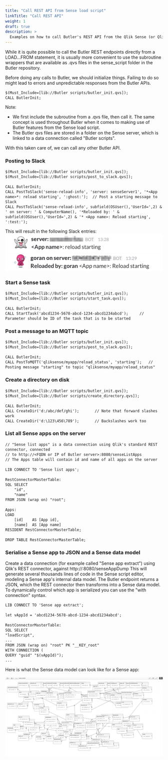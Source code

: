 ```yaml
---
title: "Call REST API from Sense load script"
linkTitle: "Call REST API"
weight: 1
draft: true
description: >
  Examples on how to call Butler's REST API from the Qlik Sense (or QlikView) load script.
---
```


While it is quite possible to call the Butler REST endpoints directly from a LOAD...FROM statement, it is usually more convenient to use the subroutine wrappers that are available as .qvs files in the sense_script folder in the Butler repository.

Before doing any calls to Butler, we should initialize things. Failing to do so might lead to errors and unpredictable responses from the Butler APIs.

    $(Must_Include=[lib://Butler scripts/butler_init.qvs]);
    CALL ButlerInit;

Note:

- We first include the subroutine from a .qvs file, then call it. The same concept is used throughout Butler when it comes to making use of Butler features from the Sense load script.
- The Butler qvs files are stored in a folder on the Sense server, which is linked to a data connection called "Butler scripts".

With this taken care of, we can call any other Butler API.

### Posting to Slack

    $(Must_Include=[lib://Butler scripts/butler_init.qvs]);
    $(Must_Include=[lib://Butler scripts/post_to_slack.qvs]);

    CALL ButlerInit;
    CALL PostToSlack('sense-reload-info', 'server: senseServer1', '*<App name>*: reload starting', ':ghost:');	// Post a starting message to Slack
    CALL PostToSlack('sense-reload-info', subfield(OSUser(),'UserId=',2) & ' on server: ' & ComputerName(), '*Reloaded by: ' & subfield(OSUser(),'UserId=',2) & '* <App name>: Reload starting', ':test:');

This will result in the following Slack entries:  
![Posting to Slack](post_to_slack_1.png "Posting to Slack")  
![Posting to Slack](post_to_slack_2.png "Posting to Slack")

### Start a Sense task

    $(Must_Include=[lib://Butler scripts/butler_init.qvs]);
    $(Must_Include=[lib://Butler scripts/start_task.qvs]);

    CALL ButlerInit;
    CALL StartTask('abcd1234-5678-abcd-1234-abcd1234abcd');     // Parameter should be ID of the task that is to be started

### Post a message to an MQTT topic

    $(Must_Include=[lib://Butler scripts/butler_init.qvs]);
    $(Must_Include=[lib://Butler scripts/post_to_slack.qvs]);

    CALL ButlerInit;
    CALL PostToMQTT('qliksense/myapp/reload_status', 'starting');   // Posting message "starting" to topic "qliksense/myapp/reload_status"

### Create a directory on disk

    $(Must_Include=[lib://Butler scripts/butler_init.qvs]);
    $(Must_Include=[lib://Butler scripts/create_directory.qvs]);

    CALL ButlerInit;
    CALL CreateDir('d:/abc/def/ghi');       // Note that forward slashes work
    CALL CreateDir('d:\123\456\789');       // Backslashes work too

### List all Sense apps on the server

    // "Sense list apps" is a data connection using Qlik's standard REST connector, connected
    // to http://<FQDN or IP of Butler server>:8080/senseListApps
    // The Apps table will contain id and name of all apps on the server

    LIB CONNECT TO 'Sense list apps';

    RestConnectorMasterTable:
    SQL SELECT
        "id",
        "name"
    FROM JSON (wrap on) "root";

    Apps:
    LOAD
        [id] 	AS [App id],
        [name] 	AS [App name]
    RESIDENT RestConnectorMasterTable;

    DROP TABLE RestConnectorMasterTable;

### Serialise a Sense app to JSON and a Sense data model

Create a data connection (for example called "Sense app extract") using Qlik's REST connector, against http://<FQDN or IP of Butler server>:8080/senseAppDump
This will generate several thousands lines of code in the Sense script editor, modeling a Sense app's internal data model.
The Butler endpoint returns a JSON, which the REST connector then transforms into a Sense data model.
To dynamically control which app is serialized you can use the "with connection" syntax.

    LIB CONNECT TO 'Sense app extract';

    let vAppId = 'abcd1234-5678-abcd-1234-abcd1234abcd';

    RestConnectorMasterTable:
    SQL SELECT
    "loadScript",
    ...
    FROM JSON (wrap on) "root" PK "__KEY_root"
    WITH CONNECTION (
    QUERY "guid" "$(vAppId)");
    ...

Here is what the Sense data model can look like for a Sense app:

![Qlik Sense app data model](data_model_of_a_qlik_sense_app.png "Qlik Sense app data model")
